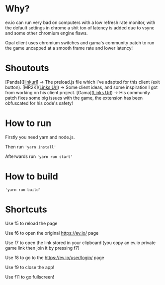 # Why?

ev.io can run very bad on computers with a low refresh rate monitor, with the default settings in chrome a shit ton of latency is added due to vsync and some other chromium engine flaws.

Opal client uses chromium switches and gama's community patch to run the game uncapped at a smooth frame rate and lower latency!

# Shoutouts 

[Panda]([[linkurl](https://github.com/PandasMagic/Comp-Client)] -> The preload.js file which I've adapted for this client (exit button).
[MR2K]([Links Url](https://github.com/m2rk1312/EVClient)) -> Some client ideas, and some inspiration I got from working on his client project.
[Gama]([Links Url](https://chrome.google.com/webstore/detail/community-patch-evio/ifoamcioafnhbhakboliekfopmefahip)) -> His community patch fixes some big issues with the game, the extension has been obfuscated for his code's safety!

# How to run

Firstly you need yarn and node.js.

Then run `'yarn install'`

Afterwards run 
`'yarn run start'`

# How to build

`'yarn run build'`

# Shortcuts

Use f5 to reload the page

Use f6 to open the original https://ev.io/ page

Use f7 to open the link stored in your clipboard (you copy an ev.io private game link then join it by pressing f7)

Use f8 to go to the https://ev.io/user/login/ page

Use f9 to close the app!

Use f11 to go fullscreen!
